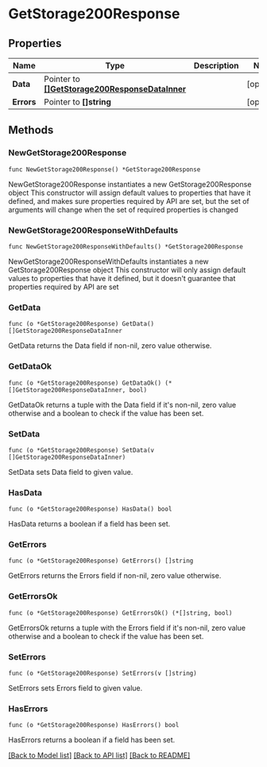 # GetStorage200Response

## Properties

Name | Type | Description | Notes
------------ | ------------- | ------------- | -------------
**Data** | Pointer to [**[]GetStorage200ResponseDataInner**](GetStorage200ResponseDataInner.md) |  | [optional] 
**Errors** | Pointer to **[]string** |  | [optional] 

## Methods

### NewGetStorage200Response

`func NewGetStorage200Response() *GetStorage200Response`

NewGetStorage200Response instantiates a new GetStorage200Response object
This constructor will assign default values to properties that have it defined,
and makes sure properties required by API are set, but the set of arguments
will change when the set of required properties is changed

### NewGetStorage200ResponseWithDefaults

`func NewGetStorage200ResponseWithDefaults() *GetStorage200Response`

NewGetStorage200ResponseWithDefaults instantiates a new GetStorage200Response object
This constructor will only assign default values to properties that have it defined,
but it doesn't guarantee that properties required by API are set

### GetData

`func (o *GetStorage200Response) GetData() []GetStorage200ResponseDataInner`

GetData returns the Data field if non-nil, zero value otherwise.

### GetDataOk

`func (o *GetStorage200Response) GetDataOk() (*[]GetStorage200ResponseDataInner, bool)`

GetDataOk returns a tuple with the Data field if it's non-nil, zero value otherwise
and a boolean to check if the value has been set.

### SetData

`func (o *GetStorage200Response) SetData(v []GetStorage200ResponseDataInner)`

SetData sets Data field to given value.

### HasData

`func (o *GetStorage200Response) HasData() bool`

HasData returns a boolean if a field has been set.

### GetErrors

`func (o *GetStorage200Response) GetErrors() []string`

GetErrors returns the Errors field if non-nil, zero value otherwise.

### GetErrorsOk

`func (o *GetStorage200Response) GetErrorsOk() (*[]string, bool)`

GetErrorsOk returns a tuple with the Errors field if it's non-nil, zero value otherwise
and a boolean to check if the value has been set.

### SetErrors

`func (o *GetStorage200Response) SetErrors(v []string)`

SetErrors sets Errors field to given value.

### HasErrors

`func (o *GetStorage200Response) HasErrors() bool`

HasErrors returns a boolean if a field has been set.


[[Back to Model list]](../README.md#documentation-for-models) [[Back to API list]](../README.md#documentation-for-api-endpoints) [[Back to README]](../README.md)


